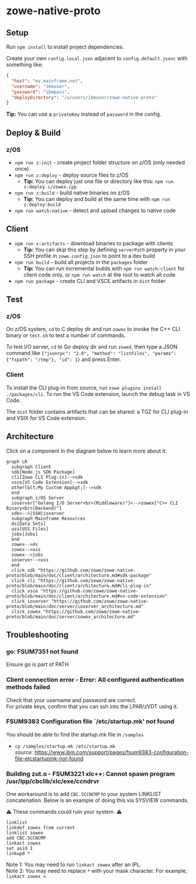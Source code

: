 # zowe-native-proto

## Setup

Run `npm install` to install project dependencies.

Create your own `config.local.json` adjacent to `config.default.jsonc` with something like:

```json
{
  "host": "my.mainframe.net",
  "username": "ibmuser",
  "password": "ibmpass",
  "deployDirectory": "/u/users/ibmuser/zowe-native-proto"
}
```

**Tip:** You can use a `privateKey` instead of `password` in the config.

## Deploy & Build

### z/OS

- `npm run z:init` - create project folder structure on z/OS (only needed once)
- `npm run z:deploy` - deploy source files to z/OS
  - **Tip:** You can deploy just one file or directory like this: `npm run z:deploy c/zowex.cpp`
- `npm run z:build` - build native binaries on z/OS
  - **Tip:** You can deploy and build at the same time with `npm run z:deploy:build`
- `npm run watch:native` - detect and upload changes to native code

## Client

- `npm run z:artifacts` - download binaries to package with clients
  - **Tip:** You can skip this step by defining `serverPath` property in your SSH profile in `zowe.config.json` to point to a dev build
- `npm run build` - build all projects in the `packages` folder
  - **Tip:** You can run incremental builds with `npm run watch:client` for client code only, or `npm run watch` at the root to watch all code
- `npm run package` - create CLI and VSCE artifacts in `dist` folder

## Test

### z/OS

On z/OS system, `cd` to C deploy dir and run `zowex` to invoke the C++ CLI binary or `test.sh` to test a number of commands.

To test I/O server, `cd` to Go deploy dir and run `zowed`, then type a JSON command like `{"jsonrpc": "2.0", "method": "listFiles", "params": {"fspath": "/tmp"}, "id": 1}` and press Enter.

### Client

To install the CLI plug-in from source, run `zowe plugins install ./packages/cli`. To run the VS Code extension, launch the debug task in VS Code.

The `dist` folder contains artifacts that can be shared: a TGZ for CLI plug-in and VSIX for VS Code extension.

## Architecture

Click on a component in the diagram below to learn more about it:

```mermaid
graph LR
  subgraph Client
  sdk[Node.js SDK Package]
  cli[Zowe CLI Plug-in]-->sdk
  vsce[VS Code Extension]-->sdk
  other[&lt;My Custom App&gt;]-->sdk
  end
  subgraph z/OS Server
  ioserver["Golang I/O Server<br>(Middleware)"]<-->zowex["C++ CLI Binary<br>(Backend)"]
  sdk<-->|SSH|ioserver
  subgraph Mainframe Resources
  ds[Data Sets]
  uss[USS Files]
  jobs[Jobs]
  end
  zowex-->ds
  zowex-->uss
  zowex-->jobs
  ioserver-->uss
  end
  click sdk "https://github.com/zowe/zowe-native-proto/blob/main/doc/client/architecture.md#sdk-package"
  click cli "https://github.com/zowe/zowe-native-proto/blob/main/doc/client/architecture.md#cli-plug-in"
  click vsce "https://github.com/zowe/zowe-native-proto/blob/main/doc/client/architecture.md#vs-code-extension"
  click ioserver "https://github.com/zowe/zowe-native-proto/blob/main/doc/server/ioserver_architecture.md"
  click zowex "https://github.com/zowe/zowe-native-proto/blob/main/doc/server/zowex_architecture.md"
```

## Troubleshooting

### go: FSUM7351 not found

Ensure go is part of PATH

### Client connection error - Error: All configured authentication methods failed

Check that your username and password are correct.<br/>
For private keys, confirm that you can ssh into the LPAR/zVDT using it.

### FSUM9383 Configuration file `/etc/startup.mk' not found

You should be able to find the startup.mk file in `/samples`

- `cp /samples/startup.mk /etc/startup.mk` <br/>
  _source:_ https://www.ibm.com/support/pages/fsum9383-configuration-file-etcstartupmk-not-found

### Building zut.o - FSUM3221 xlc++: Cannot spawn program /usr/lpp/cbclib/xlc/exe/ccndrvr

One workaround is to add `CBC.SCCNCMP` to your system LINKLIST concatenation. Below is an example of doing this via SYSVIEW commands.

:warning: These commands could ruin your system. :warning:

```
linklist
linkdef zowex from current
linklist zowex
add CBC.SCCNCMP
linkact zowex
set asid 1
linkupd *
```

Note 1: You may need to run `linkact zowex` after an IPL.<br/>
Note 2: You may need to replace `*` with your mask character. For example, `linkact zowex =`
